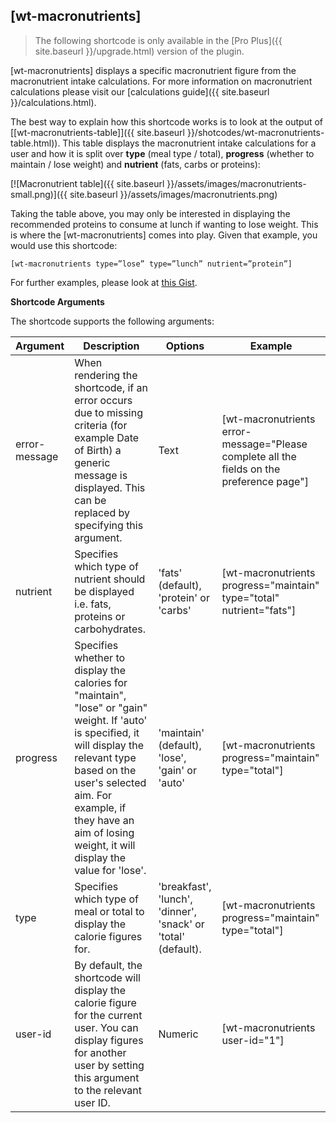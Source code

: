 ## [wt-macronutrients]

> The following shortcode is only available in the [Pro Plus]({{ site.baseurl }}/upgrade.html) version of the plugin.

[wt-macronutrients] displays a specific macronutrient figure from the macronutrient intake calculations. For more information on macronutrient calculations please visit our [calculations guide]({{ site.baseurl }}/calculations.html).

The best way to explain how this shortcode works is to look at the output of [[wt-macronutrients-table]]({{ site.baseurl }}/shotcodes/wt-macronutrients-table.html)). This table displays the macronutrient intake calculations for a user and how it is split over  **type**  (meal type / total), **progress**  (whether to maintain / lose weight) and  **nutrient**  (fats, carbs or proteins):

[![Macronutrient table]({{ site.baseurl }}/assets/images/macronutrients-small.png)]({{ site.baseurl }}/assets/images/macronutrients.png)

Taking the table above, you may only be interested in displaying the recommended proteins to consume at lunch if wanting to lose weight. This is where the [wt-macronutrients] comes into play. Given that example, you would use this shortcode:

    [wt-macronutrients type=”lose” type=”lunch” nutrient=”protein”]

For further examples, please look at  [this Gist](https://gist.github.com/alicolville/be4ab064dbd4d0a723ecd75649831e45).

**Shortcode Arguments**
 
The shortcode supports the following arguments:
 
| Argument | Description | Options | Example |
|--|--|--|--|
|error-message|When rendering the shortcode, if an error occurs due to missing criteria (for example Date of Birth) a generic message is displayed. This can be replaced by specifying this argument.|Text|[wt-macronutrients error-message="Please complete all the fields on the preference page"]
|nutrient|Specifies which type of nutrient should be displayed i.e. fats, proteins or carbohydrates.|'fats' (default), 'protein' or 'carbs'|[wt-macronutrients progress="maintain" type="total" nutrient="fats"]
|progress|Specifies whether to display the calories for "maintain", "lose" or "gain" weight. If 'auto' is specified, it will display the relevant type based on the user's selected aim. For example, if they have an aim of losing weight, it will display the value for 'lose'.|'maintain' (default), 'lose', 'gain' or 'auto'|[wt-macronutrients progress="maintain" type="total"]
|type|Specifies which type of meal or total to display the calorie figures for.|'breakfast', 'lunch', 'dinner', 'snack' or 'total' (default).|[wt-macronutrients progress="maintain" type="total"]
|user-id|By default, the shortcode will display the calorie figure for the current user. You can display figures for another user by setting this argument to the relevant user ID.|Numeric|[wt-macronutrients user-id="1"]


		
			
